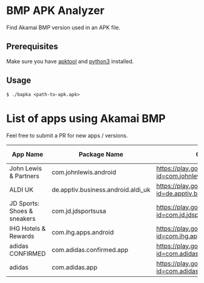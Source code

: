 # BMP APK Analyzer

Find Akamai BMP version used in an APK file.

## Prerequisites

Make sure you have [apktool](https://apktool.org/) and [python3](https://www.python.org/) installed.

## Usage

```shell
$ ./bapka <path-to-apk.apk>
```

# List of apps using Akamai BMP

Feel free to submit a PR for new apps / versions.

| App Name                    | Package Name                       | Google Play Url                                                                  | Version   | BMP Version | Last checked |
| --------------------------- | ---------------------------------- | -------------------------------------------------------------------------------- | :-------: | :---------: | :----------: |
| John Lewis & Partners       | com.johnlewis.android              | https://play.google.com/store/apps/details?id=com.johnlewis.android              | 9.33.0    | 3.2.3       | 2023-05-20   |
| ALDI UK                     | de.apptiv.business.android.aldi_uk | https://play.google.com/store/apps/details?id=de.apptiv.business.android.aldi_uk | 8.0.0.125 | 3.3.0       | 2023-05-17   |
| JD Sports: Shoes & sneakers | com.jd.jdsportsusa                 | https://play.google.com/store/apps/details?id=com.jd.jdsportsusa                 | 2.7.3     | 3.3.3       | 2023-05-20   |
| IHG Hotels & Rewards        | com.ihg.apps.android               | https://play.google.com/store/apps/details?id=com.ihg.apps.android               | 5.35.1    | 3.3.5       | 2023-11-22   |
| adidas CONFIRMED            | com.adidas.confirmed.app           | https://play.google.com/store/apps/details?id=com.adidas.confirmed.app           | 4.24.0    | 3.2.3       | 2023-08-12   |
| adidas                      | com.adidas.app                     | https://play.google.com/store/apps/details?id=com.adidas.app                     | 5.26.0    | 3.2.3       | 2023-07-13   |
